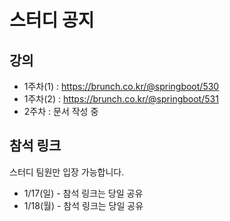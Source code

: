 # 스터디 공지



## 강의

- 1주차(1) : https://brunch.co.kr/@springboot/530
- 1주차(2) : https://brunch.co.kr/@springboot/531
- 2주차 : 문서 작성 중

## 참석 링크


스터디 팀원만 입장 가능합니다.


- 1/17(일) - 참석 링크는 당일 공유
- 1/18(월) - 참석 링크는 당일 공유
